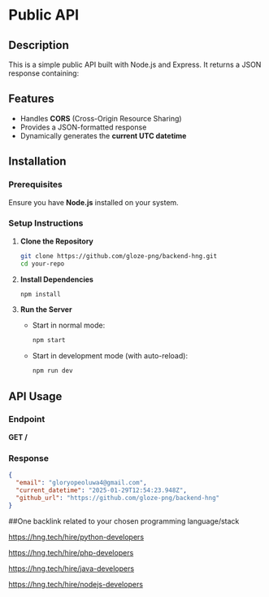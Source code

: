 # Public API

## Description
This is a simple public API built with Node.js and Express. It returns a JSON response containing:


## Features
- Handles **CORS** (Cross-Origin Resource Sharing)
- Provides a JSON-formatted response
- Dynamically generates the **current UTC datetime**

## Installation
### Prerequisites
Ensure you have **Node.js** installed on your system.

### Setup Instructions
1. **Clone the Repository**
   ```sh
   git clone https://github.com/gloze-png/backend-hng.git
   cd your-repo
   ```

2. **Install Dependencies**
   ```sh
   npm install
   ```

3. **Run the Server**
   - Start in normal mode:
     ```sh
     npm start
     ```
   - Start in development mode (with auto-reload):
     ```sh
     npm run dev
     ```

## API Usage
### Endpoint
**GET /**

### Response
```json
{
  "email": "gloryopeoluwa4@gmail.com",
  "current_datetime": "2025-01-29T12:54:23.948Z",
  "github_url": "https://github.com/gloze-png/backend-hng"
}
```
##One backlink related to your chosen programming language/stack

https://hng.tech/hire/python-developers

https://hng.tech/hire/php-developers

https://hng.tech/hire/java-developers

https://hng.tech/hire/nodejs-developers

